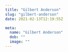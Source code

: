 ```yaml
---
title: "Gilbert Anderson"
slug: "gilbert-anderson"
date: 2021-02-13T12:19:55Z

meta:
  name: "Gilbert Anderson"
  dob: ""
  image: ""
---
```



